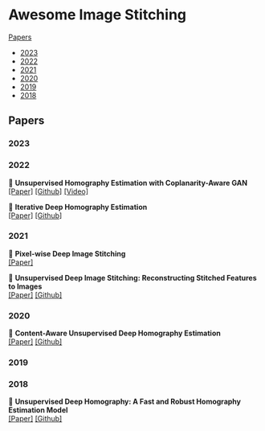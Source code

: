 # Awesome Image Stitching

[Papers](#papers)

- [2023](#2023)
- [2022](#2022)
- [2021](#2021)
- [2020](#2020)
- [2019](#2019) 
- [2018](#2018) 

## Papers

### 2023

### 2022

📄 **Unsupervised Homography Estimation with Coplanarity-Aware GAN**  
[[Paper]](https://arxiv.org/abs/2205.03821) [[Github]](https://github.com/megvii-research/HomoGAN) [[Video]](https://youtu.be/uNFA-yOSz7M)  

📄 **Iterative Deep Homography Estimation**  
[[Paper]](https://arxiv.org/abs/2203.15982) [[Github]](https://github.com/imdumpl78/IHN)   

### 2021

📄 **Pixel-wise Deep Image Stitching**  
[[Paper]](https://arxiv.org/abs/2112.06171)

📄 **Unsupervised Deep Image Stitching: Reconstructing Stitched Features to Images**  
[[Paper]](https://arxiv.org/abs/2106.12859) [[Github]](https://github.com/nie-lang/UnsupervisedDeepImageStitching)  

### 2020

📄 **Content-Aware Unsupervised Deep Homography Estimation**  
[[Paper]](https://arxiv.org/abs/1909.05983) [[Github]](https://github.com/JirongZhang/DeepHomography)

### 2019

### 2018

📄 **Unsupervised Deep Homography: A Fast and Robust Homography Estimation Model**  
[[Paper]](https://arxiv.org/abs/1709.03966) [[Github]](https://github.com/tynguyen/unsupervisedDeepHomographyRAL2018)

